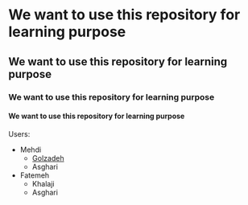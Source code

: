 # We want to use this repository for learning purpose

## We want to use this repository for learning purpose

### We want to use this repository for learning purpose

#### We want to use this repository for learning purpose

Users:
  * Mehdi
      * [Golzadeh](https://mehdigolzadeh.com/)
      * Asghari
  * Fatemeh
      * Khalaji
      * Asghari
